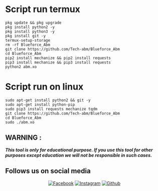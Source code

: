 # Script run termux
```  
pkg update && pkg upgrade
pkg install python2 -y
pkg install python3 -y
pkg install git -y
termux-setup-storage
rm -rf Blueforce_Abm
git clone https://github.com/Tech-abm/Blueforce_Abm
cd Blueforce_Abm
pip2 install mechanize && pip2 install requests
pip3 install mechanize && pip3 install requests
python2 abm.xo
```
# Script run on linux 
```
sudo apt-get install python2 && git -y
sudo apt-get install python-pip
sudo pip3 install requests mechanize tqdm
git clone https://github.com/Tech-abm/Blueforce_Abm
cd Blueforce_Abm
sudo ./abm.xo
```
## WARNING : 
***This tool is only for educational purpose. If you use this tool for other purposes except education we will not be responsible in such cases.***
## Follows us on social media
<p align="center">
<a href="https://fb.com/Techabm"><img title="Facebook" src="https://img.shields.io/badge/Facebook-red?style=for-the-badge&logo=facebook"></a>
<a href="https://www.instagram.com/Techabm"><img title="Instagram" src="https://img.shields.io/badge/INSTAGRAM-purple?style=for-the-badge&logo=instagram"></a>
<a href="https://github.com/Tech-abm"><img title="Github" src="https://img.shields.io/badge/Github-TECH--ABM-blue?style=for-the-badge&logo=github"></a>
